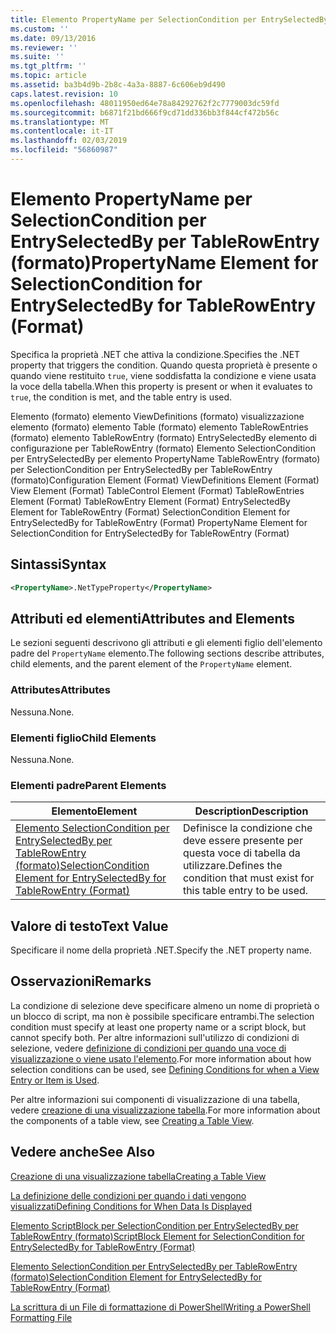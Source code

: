 ```yaml
---
title: Elemento PropertyName per SelectionCondition per EntrySelectedBy per TableRowEntry (formato) | Microsoft Docs
ms.custom: ''
ms.date: 09/13/2016
ms.reviewer: ''
ms.suite: ''
ms.tgt_pltfrm: ''
ms.topic: article
ms.assetid: ba3b4d9b-2b8c-4a3a-8887-6c606eb9d490
caps.latest.revision: 10
ms.openlocfilehash: 48011950ed64e78a84292762f2c7779003dc59fd
ms.sourcegitcommit: b6871f21bd666f9cd71dd336bb3f844cf472b56c
ms.translationtype: MT
ms.contentlocale: it-IT
ms.lasthandoff: 02/03/2019
ms.locfileid: "56860987"
---
```

# <a name="propertyname-element-for-selectioncondition-for-entryselectedby-for-tablerowentry-format"></a><span data-ttu-id="005e6-102">Elemento PropertyName per SelectionCondition per EntrySelectedBy per TableRowEntry (formato)</span><span class="sxs-lookup"><span data-stu-id="005e6-102">PropertyName Element for SelectionCondition for EntrySelectedBy for TableRowEntry (Format)</span></span>

<span data-ttu-id="005e6-103">Specifica la proprietà .NET che attiva la condizione.</span><span class="sxs-lookup"><span data-stu-id="005e6-103">Specifies the .NET property that triggers the condition.</span></span> <span data-ttu-id="005e6-104">Quando questa proprietà è presente o quando viene restituito `true`, viene soddisfatta la condizione e viene usata la voce della tabella.</span><span class="sxs-lookup"><span data-stu-id="005e6-104">When this property is present or when it evaluates to `true`, the condition is met, and the table entry is used.</span></span>

<span data-ttu-id="005e6-105">Elemento (formato) elemento ViewDefinitions (formato) visualizzazione elemento (formato) elemento Table (formato) elemento TableRowEntries (formato) elemento TableRowEntry (formato) EntrySelectedBy elemento di configurazione per TableRowEntry (formato) Elemento SelectionCondition per EntrySelectedBy per elemento PropertyName TableRowEntry (formato) per SelectionCondition per EntrySelectedBy per TableRowEntry (formato)</span><span class="sxs-lookup"><span data-stu-id="005e6-105">Configuration Element (Format) ViewDefinitions Element (Format) View Element (Format) TableControl Element (Format) TableRowEntries Element (Format) TableRowEntry Element (Format) EntrySelectedBy Element for TableRowEntry (Format) SelectionCondition Element for EntrySelectedBy for TableRowEntry (Format) PropertyName Element for SelectionCondition for EntrySelectedBy for TableRowEntry (Format)</span></span>

## <a name="syntax"></a><span data-ttu-id="005e6-106">Sintassi</span><span class="sxs-lookup"><span data-stu-id="005e6-106">Syntax</span></span>

```xml
<PropertyName>.NetTypeProperty</PropertyName>
```

## <a name="attributes-and-elements"></a><span data-ttu-id="005e6-107">Attributi ed elementi</span><span class="sxs-lookup"><span data-stu-id="005e6-107">Attributes and Elements</span></span>

<span data-ttu-id="005e6-108">Le sezioni seguenti descrivono gli attributi e gli elementi figlio dell'elemento padre del `PropertyName` elemento.</span><span class="sxs-lookup"><span data-stu-id="005e6-108">The following sections describe attributes, child elements, and the parent element of the `PropertyName` element.</span></span>

### <a name="attributes"></a><span data-ttu-id="005e6-109">Attributes</span><span class="sxs-lookup"><span data-stu-id="005e6-109">Attributes</span></span>

<span data-ttu-id="005e6-110">Nessuna.</span><span class="sxs-lookup"><span data-stu-id="005e6-110">None.</span></span>

### <a name="child-elements"></a><span data-ttu-id="005e6-111">Elementi figlio</span><span class="sxs-lookup"><span data-stu-id="005e6-111">Child Elements</span></span>

<span data-ttu-id="005e6-112">Nessuna.</span><span class="sxs-lookup"><span data-stu-id="005e6-112">None.</span></span>

### <a name="parent-elements"></a><span data-ttu-id="005e6-113">Elementi padre</span><span class="sxs-lookup"><span data-stu-id="005e6-113">Parent Elements</span></span>

|<span data-ttu-id="005e6-114">Elemento</span><span class="sxs-lookup"><span data-stu-id="005e6-114">Element</span></span>|<span data-ttu-id="005e6-115">Description</span><span class="sxs-lookup"><span data-stu-id="005e6-115">Description</span></span>|
|-------------|-----------------|
|[<span data-ttu-id="005e6-116">Elemento SelectionCondition per EntrySelectedBy per TableRowEntry (formato)</span><span class="sxs-lookup"><span data-stu-id="005e6-116">SelectionCondition Element for EntrySelectedBy for TableRowEntry (Format)</span></span>](./selectioncondition-element-for-entryselectedby-for-tablecontrol-format.md)|<span data-ttu-id="005e6-117">Definisce la condizione che deve essere presente per questa voce di tabella da utilizzare.</span><span class="sxs-lookup"><span data-stu-id="005e6-117">Defines the condition that must exist for this table entry to be used.</span></span>|

## <a name="text-value"></a><span data-ttu-id="005e6-118">Valore di testo</span><span class="sxs-lookup"><span data-stu-id="005e6-118">Text Value</span></span>

<span data-ttu-id="005e6-119">Specificare il nome della proprietà .NET.</span><span class="sxs-lookup"><span data-stu-id="005e6-119">Specify the .NET property name.</span></span>

## <a name="remarks"></a><span data-ttu-id="005e6-120">Osservazioni</span><span class="sxs-lookup"><span data-stu-id="005e6-120">Remarks</span></span>

<span data-ttu-id="005e6-121">La condizione di selezione deve specificare almeno un nome di proprietà o un blocco di script, ma non è possibile specificare entrambi.</span><span class="sxs-lookup"><span data-stu-id="005e6-121">The selection condition must specify at least one property name or a script block, but cannot specify both.</span></span> <span data-ttu-id="005e6-122">Per altre informazioni sull'utilizzo di condizioni di selezione, vedere [definizione di condizioni per quando una voce di visualizzazione o viene usato l'elemento](./defining-conditions-for-displaying-data.md).</span><span class="sxs-lookup"><span data-stu-id="005e6-122">For more information about how selection conditions can be used, see [Defining Conditions for when a View Entry or Item is Used](./defining-conditions-for-displaying-data.md).</span></span>

<span data-ttu-id="005e6-123">Per altre informazioni sui componenti di visualizzazione di una tabella, vedere [creazione di una visualizzazione tabella](./creating-a-table-view.md).</span><span class="sxs-lookup"><span data-stu-id="005e6-123">For more information about the components of a table view, see [Creating a Table View](./creating-a-table-view.md).</span></span>

## <a name="see-also"></a><span data-ttu-id="005e6-124">Vedere anche</span><span class="sxs-lookup"><span data-stu-id="005e6-124">See Also</span></span>

[<span data-ttu-id="005e6-125">Creazione di una visualizzazione tabella</span><span class="sxs-lookup"><span data-stu-id="005e6-125">Creating a Table View</span></span>](./creating-a-table-view.md)

[<span data-ttu-id="005e6-126">La definizione delle condizioni per quando i dati vengono visualizzati</span><span class="sxs-lookup"><span data-stu-id="005e6-126">Defining Conditions for When Data Is Displayed</span></span>](./defining-conditions-for-displaying-data.md)

[<span data-ttu-id="005e6-127">Elemento ScriptBlock per SelectionCondition per EntrySelectedBy per TableRowEntry (formato)</span><span class="sxs-lookup"><span data-stu-id="005e6-127">ScriptBlock Element for SelectionCondition for EntrySelectedBy for TableRowEntry (Format)</span></span>](./scriptblock-element-for-selectioncondition-for-entryselectedby-for-tablecontrol-format.md)

[<span data-ttu-id="005e6-128">Elemento SelectionCondition per EntrySelectedBy per TableRowEntry (formato)</span><span class="sxs-lookup"><span data-stu-id="005e6-128">SelectionCondition Element for EntrySelectedBy for TableRowEntry (Format)</span></span>](./selectioncondition-element-for-entryselectedby-for-tablecontrol-format.md)

[<span data-ttu-id="005e6-129">La scrittura di un File di formattazione di PowerShell</span><span class="sxs-lookup"><span data-stu-id="005e6-129">Writing a PowerShell Formatting File</span></span>](./writing-a-powershell-formatting-file.md)
